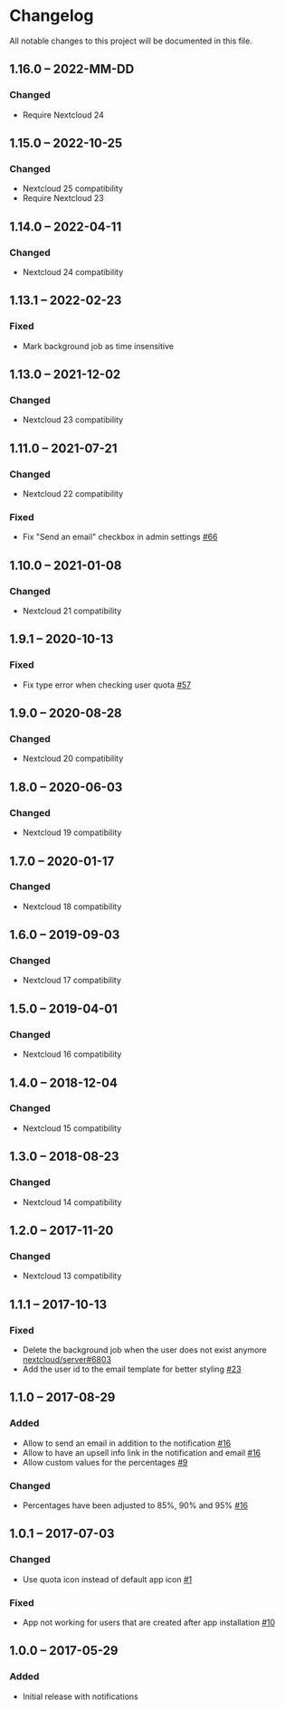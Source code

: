 # Changelog
All notable changes to this project will be documented in this file.

## 1.16.0 – 2022-MM-DD
### Changed
- Require Nextcloud 24

## 1.15.0 – 2022-10-25
### Changed
- Nextcloud 25 compatibility
- Require Nextcloud 23

## 1.14.0 – 2022-04-11
### Changed
- Nextcloud 24 compatibility

## 1.13.1 – 2022-02-23
### Fixed
- Mark background job as time insensitive

## 1.13.0 – 2021-12-02
### Changed
- Nextcloud 23 compatibility

## 1.11.0 – 2021-07-21
### Changed
- Nextcloud 22 compatibility

### Fixed
- Fix "Send an email" checkbox in admin settings
  [#66](https://github.com/nextcloud/quota_warning/pull/66)

## 1.10.0 – 2021-01-08
### Changed
- Nextcloud 21 compatibility

## 1.9.1 – 2020-10-13
### Fixed
- Fix type error when checking user quota
  [#57](https://github.com/nextcloud/quota_warning/pull/57)

## 1.9.0 – 2020-08-28
### Changed
- Nextcloud 20 compatibility

## 1.8.0 – 2020-06-03
### Changed
- Nextcloud 19 compatibility

## 1.7.0 – 2020-01-17
### Changed
- Nextcloud 18 compatibility

## 1.6.0 – 2019-09-03
### Changed
- Nextcloud 17 compatibility

## 1.5.0 – 2019-04-01
### Changed
- Nextcloud 16 compatibility

## 1.4.0 – 2018-12-04
### Changed
- Nextcloud 15 compatibility

## 1.3.0 – 2018-08-23
### Changed
- Nextcloud 14 compatibility

## 1.2.0 – 2017-11-20
### Changed
- Nextcloud 13 compatibility

## 1.1.1 – 2017-10-13
### Fixed
 - Delete the background job when the user does not exist anymore
  [nextcloud/server#6803](https://github.com/nextcloud/server/issues/6803)
 - Add the user id to the email template for better styling
  [#23](https://github.com/nextcloud/quota_warning/pull/23)

## 1.1.0 – 2017-08-29
### Added
 - Allow to send an email in addition to the notification
  [#16](https://github.com/nextcloud/quota_warning/pull/16)
 - Allow to have an upsell info link in the notification and email
  [#16](https://github.com/nextcloud/quota_warning/pull/16)
 - Allow custom values for the percentages
  [#9](https://github.com/nextcloud/quota_warning/issues/9)

### Changed
 - Percentages have been adjusted to 85%, 90% and 95%
  [#16](https://github.com/nextcloud/quota_warning/pull/16)

## 1.0.1 – 2017-07-03

### Changed
 - Use quota icon instead of default app icon
  [#1](https://github.com/nextcloud/quota_warning/pull/1)

### Fixed
 - App not working for users that are created after app installation [#10](https://github.com/nextcloud/quota_warning/issues/10)

## 1.0.0 – 2017-05-29
### Added
 - Initial release with notifications
